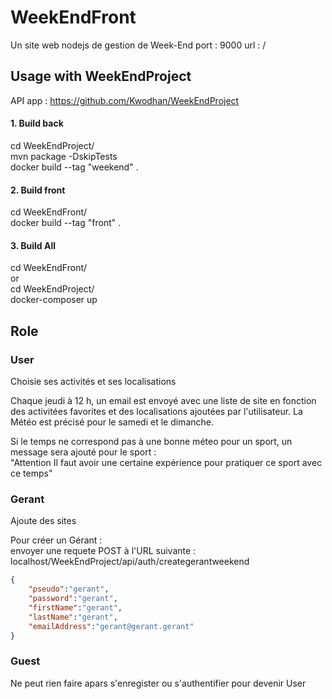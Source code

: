 # WeekEndFront
Un site web nodejs de gestion de Week-End
port : 9000
url : /

## Usage with WeekEndProject
API app : https://github.com/Kwodhan/WeekEndProject   

#### 1. Build back
cd WeekEndProject/   
mvn package -DskipTests     
docker build --tag "weekend" .  

#### 2. Build front
cd WeekEndFront/   
docker build --tag "front" .     

#### 3. Build All
cd WeekEndFront/    
or     
cd WeekEndProject/    
docker-composer up  

## Role

### User
Choisie ses activités et ses localisations   

Chaque jeudi à 12 h, un email est envoyé avec une liste de site en fonction des activitées favorites et des localisations ajoutées par l'utilisateur. 
La Météo est précisé pour le samedi et le dimanche.   
   
Si le temps ne correspond pas à une bonne méteo pour un sport, un message sera ajouté pour le sport :   
"Attention Il faut avoir une certaine expérience pour pratiquer ce sport avec ce temps"

### Gerant
Ajoute des sites   
    
Pour créer un Gérant :   
envoyer une requete POST à l'URL suivante :    
localhost/WeekEndProject/api/auth/creategerantweekend    
```json
{
	"pseudo":"gerant",
	"password":"gerant",
	"firstName":"gerant",
	"lastName":"gerant",
	"emailAddress":"gerant@gerant.gerant"
}
```


### Guest
Ne peut rien faire apars s'enregister ou s'authentifier pour devenir User
